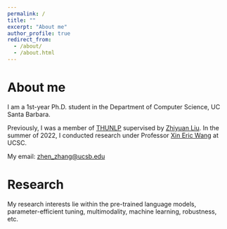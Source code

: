 ```yaml
---
permalink: /
title: ""
excerpt: "About me"
author_profile: true
redirect_from: 
  - /about/
  - /about.html
---
```


# About me

I am a 1st-year Ph.D. student in the Department of Computer Science, UC Santa Barbara.

Previously, I was a member of [THUNLP](http://nlp.csai.tsinghua.edu.cn/) supervised by [Zhiyuan Liu](https://nlp.csai.tsinghua.edu.cn/~lzy/). In the summer of 2022, I conducted research under Professor [Xin Eric Wang](https://eric-xw.github.io/) at UCSC.


My email: zhen_zhang@ucsb.edu

# Research
My research interests lie within the pre-trained language models, parameter-efficient tuning, multimodality, machine learning, robustness, etc. 

